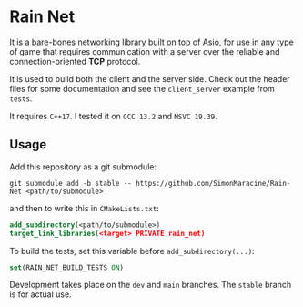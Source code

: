 # Rain Net

It is a bare-bones networking library built on top of Asio, for use in any type of game that requires
communication with a server over the reliable and connection-oriented **TCP** protocol.

It is used to build both the client and the server side. Check out the header files for some
documentation and see the `client_server` example from `tests`.

It requires `C++17`. I tested it on `GCC 13.2` and `MSVC 19.39`.

## Usage

Add this repository as a git submodule:

```text
git submodule add -b stable -- https://github.com/SimonMaracine/Rain-Net <path/to/submodule>
```

and then to write this in `CMakeLists.txt`:

```cmake
add_subdirectory(<path/to/submodule>)
target_link_libraries(<target> PRIVATE rain_net)
```

To build the tests, set this variable before `add_subdirectory(...)`:

```cmake
set(RAIN_NET_BUILD_TESTS ON)
```

Development takes place on the `dev` and `main` branches. The `stable` branch is for actual use.
